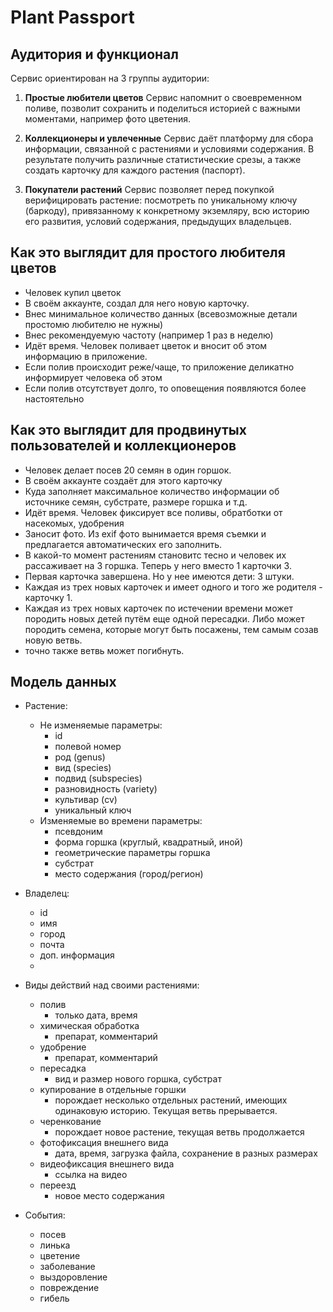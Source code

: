 # Plant Passport

## Аудитория и функционал

Сервис ориентирован на 3 группы аудитории:
1. **Простые любители цветов**
Сервис напомнит о своевременном поливе, позволит сохранить и поделиться историей с важными моментами, например фото цветения. 

2. **Коллекционеры и увлеченные** 
Сервис даёт платформу для сбора информации, связанной с растениями и условиями содержания. В результате получить различные статистические срезы, а также создать карточку для каждого растения (паспорт). 

3. **Покупатели растений**
Сервис позволяет перед покупкой верифицировать растение: посмотреть по уникальному ключу (баркоду), привязанному к конкретному экземляру, всю историю его развития, условий содержания, предыдущих владельцев. 

## Как это выглядит для простого любителя цветов
- Человек купил цветок
- В своём аккаунте, создал для него новую карточку. 
- Внес минимальное количество данных (всевозможные детали простомю любителю не нужны)
- Внес рекомендуемую частоту (например 1 раз в неделю)
- Идёт время. Человек поливает цветок и вносит об этом информацию в приложение. 
- Если полив происходит реже/чаще, то приложение деликатно информирует человека об этом
- Если полив отсутствует долго, то оповещения появляются более настоятельно

## Как это выглядит для продвинутых пользователей и коллекционеров
- Человек делает посев 20 семян в один горшок.
- В своём аккаунте создаёт для этого карточку
- Куда заполняет максимальное количество информации об источнике семян, субстрате, размере горшка и т.д. 
- Идёт время. Человек фиксирует все поливы, обратботки от насекомых, удобрения
- Заносит фото. Из exif фото вынимается время съемки и предлагается автоматических его заполнить. 
- В какой-то момент растениям становитс тесно и человек их рассаживает на 3 горшка. Теперь у него вместо 1 карточки 3. 
- Первая карточка завершена. Но у нее имеются дети: 3 штуки. 
- Каждая из трех новых карточек и имеет одного и того же родителя -  карточку 1. 
- Каждая из трех новых карточек по истечении времени может породить новых детей путём еще одной пересадки. Либо может породить семена, которые могут быть посажены, тем самым созав новую ветвь.
- точно также ветвь может погибнуть. 




## Модель данных

- Растение: 
  - Не изменяемые параметры:
    - id
    - полевой номер
    - род (genus)
    - вид (species)
    - подвид (subspecies)
    - разновидность (variety)
    - культивар (cv)
    - уникальный ключ
  - Изменяемые во времени параметры:
    - псевдоним
    - форма горшка (круглый, квадратный, иной)
    - геометрические параметры горшка 
    - субстрат
    - место содержания (город/регион)
  
- Владелец:
  - id
  - имя
  - город
  - почта
  - доп. информация
  - 

- Виды действий над своими растениями: 
  - полив
    - только дата, время
  - химическая обработка
    - препарат, комментарий
  - удобрение
    -  препарат, комментарий
  - пересадка
    - вид и размер нового горшка, субстрат
  - купирование в отдельные горшки
    - порождает несколько отдельных растений, имеющих одинаковую историю. Текущая ветвь прерывается.
  - черенкование
    - порождает новое растение, текущая ветвь продолжается
  - фотофиксация внешнего вида
    - дата, время, загрузка файла, сохранение в разных размерах
  - видеофиксация внешнего вида
    - ссылка на видео
  - переезд
    - новое место содержания

- События:
  - посев
  - линька
  - цветение
  - заболевание
  - выздоровление
  - повреждение
  - гибель



